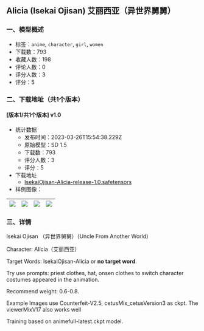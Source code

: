 ## Alicia (Isekai Ojisan) 艾丽西亚（异世界舅舅）
### 一、模型概述

- 标签：`anime`, `character`, `girl`, `women`
- 下载数：793
- 收藏人数：198
- 评论人数：0
- 评分人数：3
- 评分：5

### 二、下载地址（共1个版本）

#### [版本1/共1个版本] v1.0

- 统计数据
  - 发布时间：2023-03-26T15:54:38.229Z
  - 原始模型：SD 1.5
  - 下载数：793
  - 评分人数：3
  - 评分：5
- 下载地址
  - [IsekaiOjisan-Alicia-release-1.0.safetensors](https://civitai.com/api/download/models/28827)
- 样例图像：

| <img src="https://image.civitai.com/xG1nkqKTMzGDvpLrqFT7WA/367dc8b0-20f3-4272-efe5-9cad88f64900/width=450/330659.jpeg" /> | <img src="https://image.civitai.com/xG1nkqKTMzGDvpLrqFT7WA/675d2fbb-d20c-486d-9ff7-01c01d9ba800/width=450/330678.jpeg" /> | <img src="https://image.civitai.com/xG1nkqKTMzGDvpLrqFT7WA/25315819-39f8-4a42-ba09-b9a7ee271b00/width=450/325188.jpeg" /> | <img src="https://image.civitai.com/xG1nkqKTMzGDvpLrqFT7WA/49c9ef4a-50b0-4eb1-f77d-fdd4c414be00/width=450/325189.jpeg" /> |
| ---- | ---- | ---- | ---- |


### 三、详情
<p>Isekai Ojisan （异世界舅舅）（Uncle From Another World）</p><p>Character: Alicia（艾丽西亚）</p><p>Target Words: IsekaiOjisan-Alicia or <strong>no target word</strong>.</p><p>Try use prompts: priest clothes, hat, onsen clothes to switch character costumes appeared in the animation.</p><p>Recommend weight: 0.6-0.8.</p><p>Example Images use Counterfeit-V2.5, cetusMix_cetusVersion3 as ckpt. The viewerMixV17 also works well</p><p>Training based on animefull-latest.ckpt model.</p>